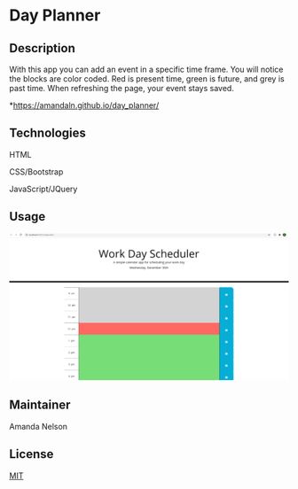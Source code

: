 # Day Planner
## Description
With this app you can add an event in a specific time frame. You will notice the blocks are color coded. Red is present time, green is future, and grey is past time. When refreshing the page, your event stays saved.

*https://amandaln.github.io/day_planner/

## Technologies
HTML

CSS/Bootstrap

JavaScript/JQuery

## Usage
![Work day planer](./assets/Screenshotplanner.png)


## Maintainer
Amanda Nelson

## License
[MIT](https://choosealicense.com/licenses/mit/)